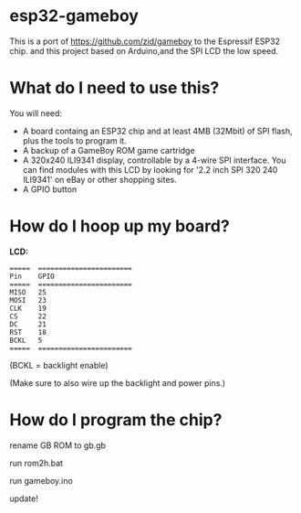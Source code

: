 # esp32-gameboy

This is a port of https://github.com/zid/gameboy to the Espressif ESP32 chip. and this project based on Arduino,and the SPI LCD the low speed.

# What do I need to use this?

You will need:
* A board containg an ESP32 chip and at least 4MB (32Mbit) of SPI flash, plus the tools to program it.
* A backup of a GameBoy ROM game cartridge
* A 320x240 ILI9341 display, controllable by a 4-wire SPI interface. You can find modules with this LCD by
looking for '2.2 inch SPI 320 240 ILI9341' on eBay or other shopping sites.
* A GPIO button

# How do I hoop up my board?

**LCD:**

    =====  =======================
    Pin    GPIO
    =====  =======================
    MISO   25
    MOSI   23
    CLK    19
    CS     22
    DC     21
    RST    18
    BCKL   5
    =====  =======================

(BCKL = backlight enable)

(Make sure to also wire up the backlight and power pins.)

# How do I program the chip?

rename GB ROM to gb.gb

run rom2h.bat

run gameboy.ino

update!
